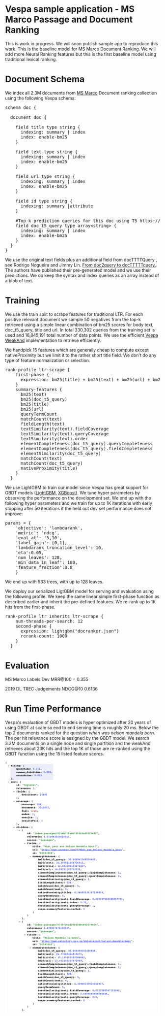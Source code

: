 <!-- Copyright Verizon Media. Licensed under the terms of the Apache 2.0 license. See LICENSE in the project root.-->

# Vespa sample application - MS Marco Passage and Document Ranking 

This is work in progress. We will soon publish sample app to reproduce this work.  This is the baseline model for MS Marco Document Ranking. We will add
more Neural Ranking features but this is the first baseline model using traditional lexical ranking.

# Document Schema 

We index all 2.3M documents from [MS Marco](https://microsoft.github.io/msmarco/) Document ranking collection  using the following Vespa schema: 

<pre>
schema doc {

  document doc {

    field title type string {
      indexing: summary | index
      index: enable-bm25
    }

    field text type string {
      indexing: summary | index
      index: enable-bm25
    }

    field url type string {
      indexing: summary | index
      index: enable-bm25
    }

    field id type string {
      indexing: summary |attribute
    }

    #Top-k prediction queries for this doc using T5 https://github.com/castorini/docTTTTTquery
    field doc_t5_query type array&lt;string&gt; {
      indexing: summary | index
      index: enable-bm25
    }
  }
} 
</pre> 
We use the original text fields plus an additional field from docTTTTQuery , see Rodrigo Nogueira and Jimmy Lin. 
[From doc2query to docTTTTTquery.](https://cs.uwaterloo.ca/~jimmylin/publications/Nogueira_Lin_2019_docTTTTTquery-v2.pdf). The authors have published 
their pre-generated model and we use their predictions. We do keep the syntax and index queries as an array instead of a blob of text. 

# Training 

We use the train split to scrape features for traditional LTR. 
For each positive relevant document we sample 50 negatives from the top-k retrieved using a simple 
linear combination of 
bm25 scores for body text, doc_t5_query, title and url. In total 330,302 queries from the training set is used and 16,845,191 total number of data points. 
We use the efficient
[Vespa WeakAnd](https://docs.vespa.ai/documentation/using-wand-with-vespa.html) implementation to retrieve efficiently. 

We handpick 15 features which are generally cheap to compute except nativeProximity but we limit it to the rather short title field. We don't do any type of feature normalization or selection. 

<pre>
rank-profile ltr-scrape {
    first-phase {
      expression: bm25(title) + bm25(text) + bm25(url) + bm25(doc_t5_query)
    }
    summary-features {
      bm25(text)
      bm25(doc_t5_query)
      bm25(title)
      bm25(url)
      queryTermCount
      matchCount(text)
      fieldLength(text)
      textSimilarity(text).fieldCoverage
      textSimilarity(text).queryCoverage
      textSimilarity(text).order
      elementCompleteness(doc_t5_query).queryCompleteness
      elementCompleteness(doc_t5_query).fieldCompleteness
      elementSimilarity(doc_t5_query)
      matchCount(text)
      matchCount(doc_t5_query)
      nativeProximity(title)
    }
  }
</pre> 

We use LightGBM to train our model since Vespa has great support for GBDT models ([LightGBM](https://docs.vespa.ai/documentation/lightgbm.html), [XGBoost](https://docs.vespa.ai/documentation/xgboost.html)). 
We tune hyper parameters by observing the performance
on the development set. We end up with the following hyper parameters and we train for up to 1K iterations with early stopping after 50 iterations if the held out dev set performance does not improve:
<pre>
params = {
    'objective': 'lambdarank',
    'metric': 'ndcg',
    'eval_at': '5,10',
    'label_gain': [0,1],
    'lambdarank_truncation_level': 10,
    'eta':0.05,
    'num_leaves': 128,
    'min_data_in_leaf': 100,
    'feature_fraction':0.8
    }
</pre>
We end up with 533 trees, with up to 128 leaves. 

We deploy our serialized LigtGBM model for serving and evaluation using the following profile. We keep the same linear simple first-phase function as described earlier 
and inherit the pre-defined features. We re-rank up to 1K hits from the first-phase.

<pre>
rank-profile ltr inherits ltr-scrape {
    num-threads-per-search: 12
    second-phase {
      expression: lightgbm("docranker.json")
      rerank-count: 1000
    }
  }
</pre>




# Evaluation 
  MS Marco Labels 
  Dev MRR@100 = 0.355 
  
  2019 DL TREC Judgements
  NDCG@10 0.6136

# Run Time Performance
Vespa's evaluation of GBDT models is hyper optimized after 20 years of using GBDT at scale so end to end serving time is roughly 20 ms. Below the top 2 documents
ranked for the question *when was nelson mandela born*. The per hit relevance score is assigned by the GBDT model. We search 3.2M documents on a single node and single partition and the 
weakAnd retrieves about 23K hits and the top 1K of those are re-ranked using the GBDT function using the 15 listed feature scores.

![Vespa Response for when was nelson mandela born](img/screen.png)

